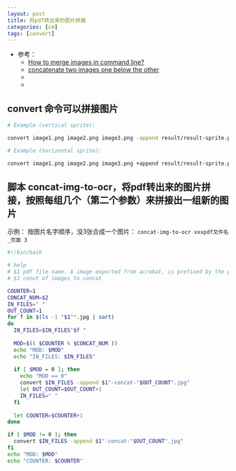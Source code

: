 ```yaml
---
layout: post
title: 将pdf转出来的图片拼接
categories: [cm]
tags: [convert]
---
```


* 参考： 
    * [How to merge images in command line? ](https://stackoverflow.com/a/20075227)
    * [concatenate two images one below the other](https://askubuntu.com/questions/717099/concatenate-two-images-one-below-the-other)
    * []()
    * []()




## convert 命令可以拼接图片

~~~bash
# Example (vertical sprite):

convert image1.png image2.png image3.png -append result/result-sprite.png

# Example (horizontal sprite):

convert image1.png image2.png image3.png +append result/result-sprite.png
~~~


## 脚本 concat-img-to-ocr，将pdf转出来的图片拼接，按照每组几个（第二个参数）来拼接出一组新的图片

示例： 按图片名字顺序，没3张合成一个图片： `concat-img-to-ocr xxxpdf文件名_页面 3`

~~~bash
#!/bin/bash

# help
# $1 pdf file name. A image exported from acrobat, is prefixed by the pdf file name
# $2 conut of images to concat

COUNTER=1
CONCAT_NUM=$2
IN_FILES=" "
OUT_COUNT=1
for f in $(ls -1 "$1"*.jpg | sort)
do
  IN_FILES=$IN_FILES"$f "
  
  MOD=$(( $COUNTER % $CONCAT_NUM ))
  echo "MOD: $MOD"
  echo "IN_FILES: $IN_FILES"
  
  if [ $MOD = 0 ]; then
    echo "MOD == 0"
    convert $IN_FILES -append $1"-concat-"$OUT_COUNT".jpg"
    let OUT_COUNT=$OUT_COUNT+1
    IN_FILES=" "
  fi
  
  let COUNTER=$COUNTER+1
done

if [ $MOD != 0 ]; then
  convert $IN_FILES -append $1"-concat-"$OUT_COUNT".jpg"
fi
echo "MOD: $MOD"
echo "COUNTER: $COUNTER"
~~~



















